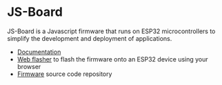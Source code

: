# JS-Board

JS-Board is a Javascript firmware that runs on ESP32 microcontrollers to simplify the
development and deployment of applications.

- [Documentation](https://js-board.github.io/docs)
- [Web flasher](https://js-board.github.io/flasher) to flash the firmware onto an ESP32 device using your browser
- [Firmware](https://github.com/js-board/js-board) source code repository
